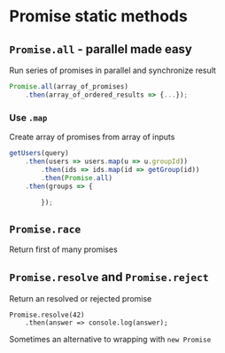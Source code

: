 Promise static methods 
===

## `Promise.all` - parallel made easy

Run series of promises in parallel and synchronize result

```js
Promise.all(array_of_promises)
	.then(array_of_ordered_results => {...});
```

### Use `.map`

Create array of promises from array of inputs  

```js
getUsers(query)
    .then(users => users.map(u => u.groupId))
		.then(ids => ids.map(id => getGroup(id))
		.then(Promise.all)
    .then(groups => {
			
		});
```

## `Promise.race`

Return first of many promises

## `Promise.resolve` and `Promise.reject`

Return an resolved or rejected promise

```
Promise.resolve(42)
	.then(answer => console.log(answer);
```

Sometimes an alternative to wrapping with `new Promise`

